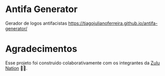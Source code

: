 # Antifa Generator

Gerador de logos antifacistas
https://tiagojulianoferreira.github.io/antifa-generator/

# Agradecimentos

Esse projeto foi construido colaborativamente com os integrantes da [Zulu Nation](https://www.twitch.tv/bambatatech) 🤎🖤.
